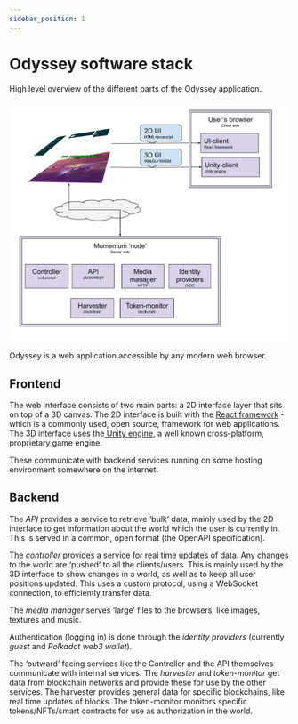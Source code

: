 ```yaml
---
sidebar_position: 1
---
```

# Odyssey software stack

High level overview of the different parts of the Odyssey application.


![alt_text](diagrams/momentum-stack.svg "image_tooltip")

[comment]: # (https://docs.google.com/drawings/d/1coUAALL0HqD2DUdqWUQWi5p2p509StLqORKcBMJMIIo/edit?usp=sharing)


Odyssey is a web application accessible by any modern web browser.


## Frontend

The web interface consists of two main parts: a 2D interface layer that sits on top of a 3D canvas. The 2D interface is built with the [React framework](https://reactjs.org/) - which is a commonly used, open source, framework for web applications. The 3D interface uses the[ Unity engine](https://unity.com/), a well known cross-platform, proprietary game engine.

These communicate with backend services running on some hosting environment somewhere on the internet.


## Backend

The _API_ provides a service to retrieve ‘bulk’ data, mainly used by the 2D interface to get information about the world which the user is currently in. This is served in a common, open format (the OpenAPI specification).

The _controller_ provides a service for real time updates of data. Any changes to the world are ‘pushed’ to all the clients/users. This is mainly used by the 3D interface to show changes in a world, as well as to keep all user positions updated. This uses a custom protocol, using a WebSocket connection, to efficiently transfer data.

The _media manager_ serves ‘large’ files to the browsers, like images, textures and music.

Authentication (logging in) is done through the _identity providers_ (currently *guest* and *Polkadot web3 wallet*).

The ‘outward’ facing services like the Controller and the API themselves communicate with internal services. The _harvester_ and _token-monitor_ get data from blockchain networks and provide these for use by the other services. The harvester provides general data for specific blockchains, like real time updates of blocks. The token-monitor monitors specific tokens/NFTs/smart contracts for use as authorization in the world.

